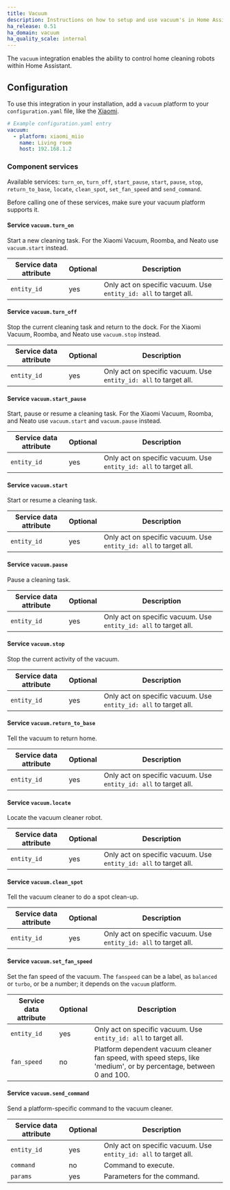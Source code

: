 ```yaml
---
title: Vacuum
description: Instructions on how to setup and use vacuum's in Home Assistant.
ha_release: 0.51
ha_domain: vacuum
ha_quality_scale: internal
---
```


The `vacuum` integration enables the ability to control home cleaning robots within Home Assistant.

## Configuration

To use this integration in your installation, add a `vacuum` platform to your `configuration.yaml` file, like the [Xiaomi](/integrations/xiaomi_miio#xiaomi-mi-robot-vacuum).

```yaml
# Example configuration.yaml entry
vacuum:
  - platform: xiaomi_miio
    name: Living room
    host: 192.168.1.2
```

### Component services

Available services: `turn_on`, `turn_off`, `start_pause`, `start`, `pause`, `stop`, `return_to_base`, `locate`, `clean_spot`, `set_fan_speed` and `send_command`.

Before calling one of these services, make sure your vacuum platform supports it.

#### Service `vacuum.turn_on`

Start a new cleaning task. For the Xiaomi Vacuum, Roomba, and Neato use `vacuum.start` instead.

| Service data attribute    | Optional | Description                                           |
|---------------------------|----------|-------------------------------------------------------|
| `entity_id`               |      yes | Only act on specific vacuum. Use `entity_id: all` to target all.        |

#### Service `vacuum.turn_off`

Stop the current cleaning task and return to the dock. For the Xiaomi Vacuum, Roomba, and Neato use `vacuum.stop` instead.

| Service data attribute    | Optional | Description                                           |
|---------------------------|----------|-------------------------------------------------------|
| `entity_id`               |      yes | Only act on specific vacuum. Use `entity_id: all` to target all.        |

#### Service `vacuum.start_pause`

Start, pause or resume a cleaning task. For the Xiaomi Vacuum, Roomba, and Neato use `vacuum.start` and `vacuum.pause` instead.

| Service data attribute    | Optional | Description                                           |
|---------------------------|----------|-------------------------------------------------------|
| `entity_id`               |      yes | Only act on specific vacuum. Use `entity_id: all` to target all.        |

#### Service `vacuum.start`

Start or resume a cleaning task.

| Service data attribute    | Optional | Description                                           |
|---------------------------|----------|-------------------------------------------------------|
| `entity_id`               |      yes | Only act on specific vacuum. Use `entity_id: all` to target all.        |

#### Service `vacuum.pause`

Pause a cleaning task.

| Service data attribute    | Optional | Description                                           |
|---------------------------|----------|-------------------------------------------------------|
| `entity_id`               |      yes | Only act on specific vacuum. Use `entity_id: all` to target all.        |

#### Service `vacuum.stop`

Stop the current activity of the vacuum.

| Service data attribute    | Optional | Description                                           |
|---------------------------|----------|-------------------------------------------------------|
| `entity_id`               |      yes | Only act on specific vacuum. Use `entity_id: all` to target all.        |

#### Service `vacuum.return_to_base`

Tell the vacuum to return home.

| Service data attribute    | Optional | Description                                           |
|---------------------------|----------|-------------------------------------------------------|
| `entity_id`               |      yes | Only act on specific vacuum. Use `entity_id: all` to target all.        |

#### Service `vacuum.locate`

Locate the vacuum cleaner robot.

| Service data attribute    | Optional | Description                                           |
|---------------------------|----------|-------------------------------------------------------|
| `entity_id`               |      yes | Only act on specific vacuum. Use `entity_id: all` to target all.        |

#### Service `vacuum.clean_spot`

Tell the vacuum cleaner to do a spot clean-up.

| Service data attribute    | Optional | Description                                           |
|---------------------------|----------|-------------------------------------------------------|
| `entity_id`               |      yes | Only act on specific vacuum. Use `entity_id: all` to target all.        |

#### Service `vacuum.set_fan_speed`

Set the fan speed of the vacuum. The `fanspeed` can be a label, as `balanced` or `turbo`, or be a number; it depends on the `vacuum` platform.

| Service data attribute    | Optional | Description                                           |
|---------------------------|----------|-------------------------------------------------------|
| `entity_id`               |      yes | Only act on specific vacuum. Use `entity_id: all` to target all.        |
| `fan_speed`               |       no | Platform dependent vacuum cleaner fan speed, with speed steps, like 'medium', or by percentage, between 0 and 100. |

#### Service `vacuum.send_command`

Send a platform-specific command to the vacuum cleaner.

| Service data attribute    | Optional | Description                                           |
|---------------------------|----------|-------------------------------------------------------|
| `entity_id`               |      yes | Only act on specific vacuum. Use `entity_id: all` to target all.        |
| `command`                 |       no | Command to execute.                                   |
| `params`                  |      yes | Parameters for the command.                           |
